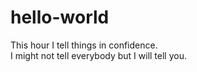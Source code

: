# hello-world
This hour I tell things in confidence.<br>
I might not tell everybody but I will tell you.
